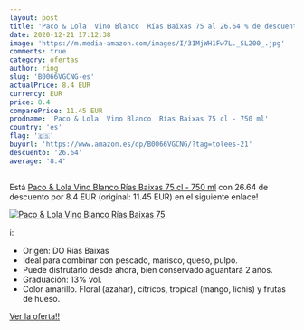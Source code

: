 ```yaml
---
layout: post
title: 'Paco & Lola  Vino Blanco  Rías Baixas 75 al 26.64 % de descuento'
date: 2020-12-21 17:12:38
image: 'https://m.media-amazon.com/images/I/31MjWH1Fw7L._SL200_.jpg'
comments: true
category: ofertas
author: ring
slug: 'B0066VGCNG-es'
actualPrice: 8.4 EUR
currency: EUR
price: 8.4
comparePrice: 11.45 EUR
prodname: 'Paco & Lola  Vino Blanco  Rías Baixas 75 cl - 750 ml'
country: 'es'
flag: '🇪🇸'
buyurl: 'https://www.amazon.es/dp/B0066VGCNG/?tag=tolees-21'
descuento: '26.64'
average: '8.4'
---
```


Está [Paco & Lola  Vino Blanco  Rías Baixas 75 cl - 750 ml](https://www.amazon.es/dp/B0066VGCNG/?tag=tolees-21) con 26.64 de descuento por 8.4 EUR (original: 11.45 EUR) en el siguiente enlace!

[![Paco & Lola  Vino Blanco  Rías Baixas 75](https://m.media-amazon.com/images/I/31MjWH1Fw7L._SL200_.jpg)](https://www.amazon.es/dp/B0066VGCNG/?tag=tolees-21)

ℹ️:

- Origen: DO Rías Baixas
- Ideal para combinar con pescado, marisco, queso, pulpo.
- Puede disfrutarlo desde ahora, bien conservado aguantará 2 años.
- Graduación: 13% vol.
- Color amarillo. Floral (azahar), cítricos, tropical (mango, lichis) y frutas de hueso.

[Ver la oferta!!](https://www.amazon.es/dp/B0066VGCNG/?tag=tolees-21)
